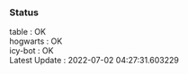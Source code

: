 ### Status


table : OK  
hogwarts : OK  
icy-bot : OK  
Latest Update : 2022-07-02 04:27:31.603229
